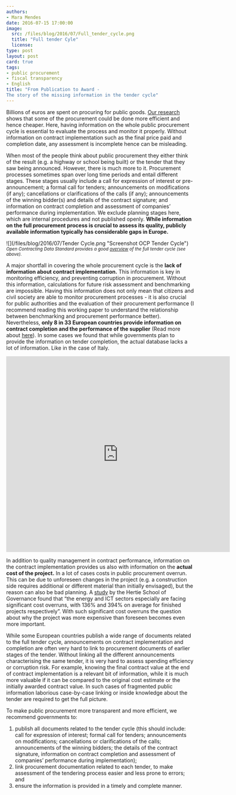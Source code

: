 ```yaml
---
authors:
- Mara Mendes
date: 2016-07-15 17:00:00
image:
  src: /files/blog/2016/07/Full_tender_cycle.png
  title: "Full tender Cyle"
  license:   
type: post
layout: post
card: true
tags:
- public procurement
- fiscal transparency
- English
title: "From Publication to Award -
The story of the missing information in the tender cycle"
---
```


Billions of euros are spent on procuring for public goods. [Our research](http://digiwhist.eu/publications/towards-a-comprehensive-mapping-of-information-on-public-procurement-tendering-and-its-actors-across-europe/) shows that some of the procurement could be done more efficient and hence cheaper. Here, having information on the whole public procurement cycle is essential to evaluate the process and monitor it properly. Without information on contract implementation such as the final price paid and completion date, any assessment is incomplete hence can be misleading.

When most of the people think about public procurement they either think of the result (e.g. a highway or school being built) or the tender that they saw being announced. However, there is much more to it. Procurement processes sometimes span over long time periods and entail different stages. These stages usually include a call for expression of interest or pre-announcement; a formal call for tenders; announcements on modifications (if any); cancellations or clarifications of the calls (if any); announcements of the winning bidder(s) and details of the contract signature; and information on contract completion and assessment of companies’ performance during implementation. We exclude planning stages here, which are internal procedures and not published openly. **While information on the full procurement process is crucial to assess its quality, publicly available information typically has considerable gaps in Europe.**
 
![](/files/blog/2016/07/Tender Cycle.png "Screenshot OCP Tender Cycle") <small><i>Open Contracting Data Standard provides a good [overview](http://standard.open-contracting.org/latest/en/schema/reference/) of the full tender cycle (see above).</i></small>

A major shortfall in covering the whole procurement cycle is the **lack of information about contract implementation.** This information is key in monitoring efficiency, and preventing corruption in procurement. Without this information, calculations for future risk assessment and benchmarking are impossible. Having this information does not only mean that citizens and civil society are able to monitor procurement processes - it is also crucial for public authorities and the evaluation of their procurement performance (I recommend reading this working paper to understand the relationship between benchmarking and procurement performance better). Nevertheless, **only 8 in 33 European countries provide information on contract completion and the performance of the supplier** (Read more about [here](http://digiwhist.eu/publications/towards-a-comprehensive-mapping-of-information-on-public-procurement-tendering-and-its-actors-across-europe/)).  In some cases we found that while governments plan to provide the information on tender completion, the actual database lacks a lot of information. Like in the case of Italy. 

<iframe src="https://opentender.eu/mapping/iframe.html#?nr=5&sub=5" frameborder="0" width="600px" height="524px"></iframe>

In addition to quality management in contract performance, information on the contract implementation provides us also with information on the **actual cost of the project.** In a lot of cases costs in public procurement overrun. This can be due to unforeseen changes in the project (e.g. a construction side requires additional or different material than initially envisaged), but the reason can also be bad planning. A [study](https://www.hertie-school.org/fileadmin/images/Downloads/pressmaterial/infrastructure/working_papers/1_WP_Cross-SectoralAnalysis.pdf) by the Hertie School of Governance found that “the energy and ICT sectors especially are facing significant cost overruns, with 136% and 394% on average for finished projects respectively”. With such significant cost overruns the question about why the project was more expensive than foreseen becomes even more important.

While some European countries publish a wide range of documents related to the full tender cycle, announcements on contract implementation and completion are often very hard to link to procurement documents of earlier stages of the tender. Without linking all the different announcements characterising the same tender, it is very hard to assess spending efficiency or corruption risk. For example, knowing the final contract value at the end of contract implementation is a relevant bit of information, while it is much more valuable if it can be compared to the original cost estimate or the initially awarded contract value. In such cases of fragmented public information laborious case-by-case linking or inside knowledge about the tender are required to get the full picture.


To make public procurement more transparent and more efficient, we recommend governments to: 

1. publish all documents related to the tender cycle (this should include: call for expression of interest; formal call for tenders; announcements on modifications; cancellations or clarifications of the calls; announcements of the winning bidders; the details of the contract signature, information on contract completion and assessment of companies’ performance during implementation);
2. link procurement documentation related to each tender, to make assessment of the tendering process easier and less prone to errors; and 
3. ensure the information is provided in a timely  and complete manner.

